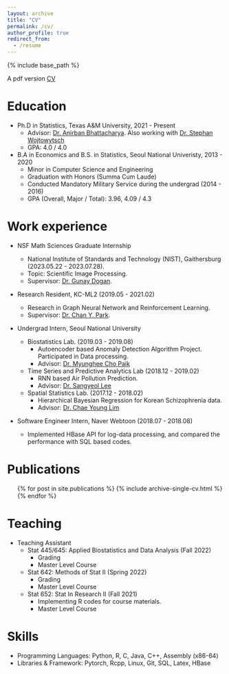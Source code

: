 ```yaml
---
layout: archive
title: "CV"
permalink: /cv/
author_profile: true
redirect_from:
  - /resume
---
```


{% include base_path %}

A pdf version [CV](http://wldyddl5510.github.io/files/cv_230226.pdf)

Education
======
* Ph.D in Statistics, Texas A&M University, 2021 - Present
  * Advisor: [Dr. Anirban Bhattacharya](https://sites.google.com/view/anirban-bhattacharya-tamu/). Also working with [Dr. Stephan Wojtowytsch](https://www.swojtowytsch.com/)
  * GPA: 4.0 / 4.0
* B.A in Economics and B.S. in Statistics, Seoul National Univeristy, 2013 - 2020
  * Minor in Computer Science and Engineering
  * Graduation with Honors (Summa Cum Laude)
  * Conducted Mandatory Military Service during the undergrad (2014 - 2016) 
  * GPA (Overall, Major / Total): 3.96, 4.09 / 4.3

Work experience
======
* NSF Math Sciences Graduate Internship
  * National Institute of Standards and Technology (NIST), Gaithersburg (2023.05.22 - 2023.07.28).
  * Topic: Scientific Image Processing.
  * Supervisor: [Dr. Gunay Dogan](http://gunaydogan.info/).
* Research Resident, KC-ML2 (2019.05 - 2021.02)
  * Research in Graph Neural Network and Reinforcement Learning. 
  * Supervisor: [Dr. Chan Y. Park](https://www.linkedin.com/in/chan-youn-park/).

* Undergrad Intern, Seoul National University
  * Biostatistics Lab. (2019.03 - 2019.08)
    * Autoencoder based Anomaly Detection Algorithm Project. Participated in Data processing.
    * Advisor: [Dr. Myunghee Cho Paik](https://mcpstat.github.io/)
  * Time Series and Predictive Analytics Lab (2018.12 - 2019.02)
    * RNN based Air Pollution Prediction.
    * Advisor: [Dr. Sangyeol Lee](https://sites.google.com/snu.ac.kr/tspa/)
  * Spatial Statistics Lab. (2017.12 - 2018.02)
    * Hierarchical Bayesian Regression for Korean Schizophrenia data.
    * Advisor: [Dr. Chae Young Lim](https://limcstat.github.io/)

* Software Engineer Intern, Naver Webtoon (2018.07 - 2018.08)
  * Implemented HBase API for log-data processing, and compared the performance with SQL based codes.

Publications
======

  <ul>{% for post in site.publications %}
    {% include archive-single-cv.html %}
  {% endfor %}</ul>
  
Teaching
======

* Teaching Assistant
  * Stat 445/645: Applied Biostatistics and Data Analysis (Fall 2022)
    * Grading
    * Master Level Course
  * Stat 642: Methods of Stat II (Spring 2022)
    * Grading
    * Master Level Course
  * Stat 652: Stat In Research II (Fall 2021)
    * Implementing R codes for course materials.
    * Master Level Course
  
Skills
======
* Programming Languages: Python, R, C, Java, C++, Assembly (x86-64)
* Libraries & Framework: Pytorch, Rcpp, Linux, Git, SQL, Latex, HBase

<!---
Talks
======
  <ul>{% for post in site.talks %}
    {% include archive-single-talk-cv.html %}
  {% endfor %}</ul>
-->
